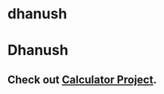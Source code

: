 # dhanush
<h1>Dhanush</h1>
<h2>Check out <a href="https://dhanushlekkalapudi.github.io/Calculator/">Calculator Project</a>.</h2>

